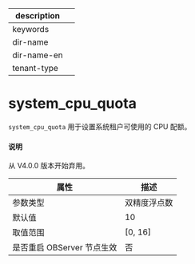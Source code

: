 |description||
|---|---|
|keywords||
|dir-name||
|dir-name-en||
|tenant-type||

system_cpu_quota 
=====================================

`system_cpu_quota` 用于设置系统租户可使用的 CPU 配额。

<main id="notice" type='explain'>
  <h4>说明</h4>
  <p>从 V4.0.0 版本开始弃用。</p>
</main>

|      **属性**      |  **描述**   |
|------------------|-----------|
| 参数类型             | 双精度浮点数    |
| 默认值              | 10        |
| 取值范围             | \[0, 16\] |
| 是否重启 OBServer 节点生效 | 否         |



